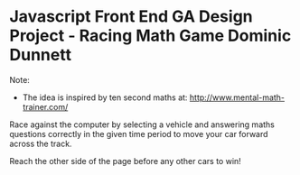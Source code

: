 Javascript Front End GA Design Project - Racing Math Game
Dominic Dunnett
=============================

Note:
- The idea is inspired by ten second maths at: http://www.mental-math-trainer.com/

Race against the computer by selecting a vehicle and answering maths questions correctly in the given time period to move your car forward across the track.

Reach the other side of the page before any other cars to win!
